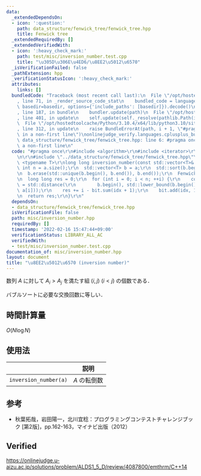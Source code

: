 ```yaml
---
data:
  _extendedDependsOn:
  - icon: ':question:'
    path: data_structure/fenwick_tree/fenwick_tree.hpp
    title: Fenwick tree
  _extendedRequiredBy: []
  _extendedVerifiedWith:
  - icon: ':heavy_check_mark:'
    path: test/misc/inversion_number.test.cpp
    title: "\u305D\u306E\u4ED6/\u8EE2\u5012\u6570"
  _isVerificationFailed: false
  _pathExtension: hpp
  _verificationStatusIcon: ':heavy_check_mark:'
  attributes:
    links: []
  bundledCode: "Traceback (most recent call last):\n  File \"/opt/hostedtoolcache/Python/3.10.4/x64/lib/python3.10/site-packages/onlinejudge_verify/documentation/build.py\"\
    , line 71, in _render_source_code_stat\n    bundled_code = language.bundle(stat.path,\
    \ basedir=basedir, options={'include_paths': [basedir]}).decode()\n  File \"/opt/hostedtoolcache/Python/3.10.4/x64/lib/python3.10/site-packages/onlinejudge_verify/languages/cplusplus.py\"\
    , line 187, in bundle\n    bundler.update(path)\n  File \"/opt/hostedtoolcache/Python/3.10.4/x64/lib/python3.10/site-packages/onlinejudge_verify/languages/cplusplus_bundle.py\"\
    , line 401, in update\n    self.update(self._resolve(pathlib.Path(included), included_from=path))\n\
    \  File \"/opt/hostedtoolcache/Python/3.10.4/x64/lib/python3.10/site-packages/onlinejudge_verify/languages/cplusplus_bundle.py\"\
    , line 312, in update\n    raise BundleErrorAt(path, i + 1, \"#pragma once found\
    \ in a non-first line\")\nonlinejudge_verify.languages.cplusplus_bundle.BundleErrorAt:\
    \ data_structure/fenwick_tree/fenwick_tree.hpp: line 6: #pragma once found in\
    \ a non-first line\n"
  code: "#pragma once\r\n#include <algorithm>\r\n#include <iterator>\r\n#include <vector>\r\
    \n\r\n#include \"../data_structure/fenwick_tree/fenwick_tree.hpp\"\r\n\r\ntemplate\
    \ <typename T>\r\nlong long inversion_number(const std::vector<T>& a) {\r\n  const\
    \ int n = a.size();\r\n  std::vector<T> b = a;\r\n  std::sort(b.begin(), b.end());\r\
    \n  b.erase(std::unique(b.begin(), b.end()), b.end());\r\n  FenwickTree<int> bit(b.size());\r\
    \n  long long res = 0;\r\n  for (int i = 0; i < n; ++i) {\r\n    const int idx\
    \ = std::distance(\r\n        b.begin(), std::lower_bound(b.begin(), b.end(),\
    \ a[i]));\r\n    res += i - bit.sum(idx + 1);\r\n    bit.add(idx, 1);\r\n  }\r\
    \n  return res;\r\n}\r\n"
  dependsOn:
  - data_structure/fenwick_tree/fenwick_tree.hpp
  isVerificationFile: false
  path: misc/inversion_number.hpp
  requiredBy: []
  timestamp: '2022-02-16 15:47:44+09:00'
  verificationStatus: LIBRARY_ALL_AC
  verifiedWith:
  - test/misc/inversion_number.test.cpp
documentation_of: misc/inversion_number.hpp
layout: document
title: "\u8EE2\u5012\u6570 (inversion number)"
---
```


数列 $A$ に対して $A_i > A_j$ を満たす組 $(i, j)$ ($i < j$) の個数である．

バブルソートに必要な交換回数に等しい．


## 時間計算量

$O(N\log{N})$


## 使用法

||説明|
|:--:|:--:|
|`inversion_number(a)`|$A$ の転倒数|


## 参考

- 秋葉拓哉，岩田陽一，北川宜稔：プログラミングコンテストチャレンジブック \[第2版\]，pp.162-163，マイナビ出版（2012）


## Verified

https://onlinejudge.u-aizu.ac.jp/solutions/problem/ALDS1_5_D/review/4087800/emthrm/C++14
